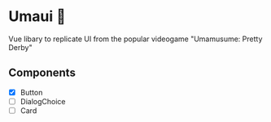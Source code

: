 # Umaui 🐎

Vue libary to replicate UI from the popular videogame "Umamusume: Pretty Derby"

## Components

- [x] Button
- [ ] DialogChoice
- [ ] Card
